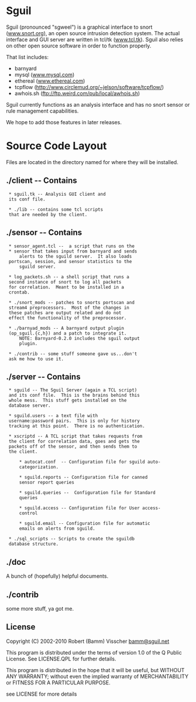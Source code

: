  # Sguil

Sguil (pronounced "sgweel") is a graphical interface to snort 
(www.snort.org), an open source intrusion detection system. 
The actual interface and GUI server are written in tcl/tk 
(www.tcl.tk). Sguil also relies on other open source software 
in order to function properly. 

That list includes: 
 * barnyard
 * mysql (www.mysql.com)
 * ethereal (www.ethereal.com)
 * tcpflow (http://www.circlemud.org/~jelson/software/tcpflow/)
 * awhois.sh (ftp://ftp.weird.com/pub/local/awhois.sh)

Sguil currently functions as an analysis interface and has 
no snort sensor or rule management capabilities. 

We hope to add those features in later releases.

# Source Code Layout

Files are located in the directory named for where they
will be installed.

## ./client -- Contains
	 * sguil.tk -- Analysis GUI client and
	 its conf file. 
	 
	 * ./lib -- contains some tcl scripts 
	 that are needed by the client.

## ./sensor -- Contains 
	 * sensor_agent.tcl --  a script that runs on the
	 * sensor that takes input from barnyard and sends
         alerts to the sguild server.  It also loads 
	 portscan, session, and sensor statistics to the 
         sguild server.
	 
	 * log_packets.sh -- a shell script that runs a 
	 second instance of snort to log all packets 
	 for correlation.  Meant to be installed in a
	 crontab.
	 
	 * ./snort_mods -- patches to snorts portscan and
	 stream4 preprocessors.  Most of the changes in
	 these patches are output related and do not 
	 effect the functionality of the preprocessor.

	 * ./barnyad_mods -- A barnyard output plugin 
	 (op_sguil.{c,h}) and a patch to integrate it.
         NOTE: Barnyard-0.2.0 includes the sguil output
         plugin.
	 
	 * ./contrib -- some stuff someone gave us...don't
	 ask me how to use it.

## ./server -- Contains 

	 * sguild -- The Sguil Server (again a TCL script)
	 and its conf file.  This is the brains behind this
	 whole mess.  This stuff gets installed on the 
	 database server.  
	 
	 * sguild.users -- a text file with
	 username:password pairs.  This is only for history
	 tracking at this point.  There is no authentication. 
	 
	 * xscriptd -- A TCL script that takes requests from 
	 the client for correlation data, goes and gets the 
	 packets off of the sensor, and then sends them to 
	 the client.

         * autocat.conf  -- Configuration file for sguild auto-
         categorization.

         * sguild.reports -- Configuration file for canned 
         sensor report queries

         * sguild.queries --  Configuration file for Standard
         queries

         * sguild.access -- Configuration file for User access-
         control

         * sguild.email -- Configuration file for automatic
         emails on alerts from sguild.
	 
	 * ./sql_scripts -- Scripts to create the sguildb 
	 database structure.


## ./doc
A bunch of (hopefully) helpful documents.

## ./contrib
some more stuff, ya got me.

## License

Copyright (C) 2002-2010 Robert (Bamm) Visscher <bamm@sguil.net>

This program is distributed under the terms of version 1.0 of the
Q Public License.  See LICENSE.QPL for further details.

This program is distributed in the hope that it will be useful,
but WITHOUT ANY WARRANTY; without even the implied warranty of
MERCHANTABILITY or FITNESS FOR A PARTICULAR PURPOSE.

see LICENSE for more details

